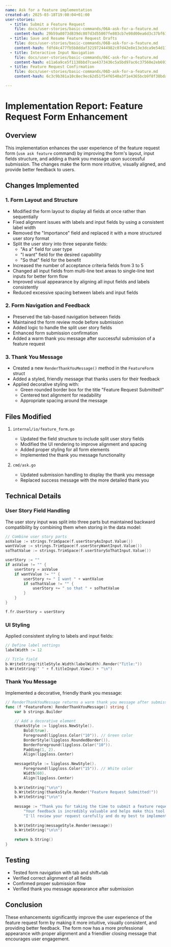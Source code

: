 ```yaml
---
name: Ask for a feature implementation
created-at: 2025-03-18T19:08:04+01:00
user-stories:
  - title: Submit a Feature Request
    file: docs/user-stories/basic-commands/06A-ask-for-a-feature.md
    content-hash: 29b59a8073d839dc807d3d55007fe803cb7e98d00ea6d3c37bf612d35749c167
  - title: Save and Resume Feature Request Drafts
    file: docs/user-stories/basic-commands/06B-ask-for-a-feature.md
    content-hash: fdfd4c477fb5b8ddaf321972444982c07d42e8e13e3dca9e54d119fc0b0f7c35
  - title: Interactive Input Navigation
    file: docs/user-stories/basic-commands/06C-ask-for-a-feature.md
    content-hash: e11a6a9ce5f1138bbd7cae4373436c5a5bd97ac6c37560e2eb693baa55c3dd93
  - title: Feature Request Confirmation
    file: docs/user-stories/basic-commands/06D-ask-for-a-feature.md
    content-hash: 6c3c9b381a10c8ec9ec62d51f54f6540a3f1e4365bcb9f8f30bdadabdd4541be

---
```


# Implementation Report: Feature Request Form Enhancement

## Overview

This implementation enhances the user experience of the feature request form (`usm ask feature` command) by improving the form's layout, input fields structure, and adding a thank you message upon successful submission. The changes make the form more intuitive, visually aligned, and provide better feedback to users.

## Changes Implemented

### 1. Form Layout and Structure

- Modified the form layout to display all fields at once rather than sequentially
- Fixed alignment issues with labels and input fields by using a consistent label width
- Removed the "Importance" field and replaced it with a more structured user story format
- Split the user story into three separate fields:
  - "As a" field for user type
  - "I want" field for the desired capability
  - "So that" field for the benefit
- Increased the number of acceptance criteria fields from 3 to 5
- Changed all input fields from multi-line text areas to single-line text inputs for better form flow
- Improved visual appearance by aligning all input fields and labels consistently
- Reduced excessive spacing between labels and input fields

### 2. Form Navigation and Feedback

- Preserved the tab-based navigation between fields
- Maintained the form review mode before submission
- Added logic to handle the split user story fields
- Enhanced form submission confirmation
- Added a warm thank you message after successful submission of a feature request

### 3. Thank You Message

- Created a new `RenderThankYouMessage()` method in the `FeatureForm` struct
- Added a styled, friendly message that thanks users for their feedback
- Applied decorative styling with:
  - Green rounded border box for the title "Feature Request Submitted!"
  - Centered text alignment for readability
  - Appropriate spacing around the message

## Files Modified

1. `internal/io/feature_form.go`
   - Updated the field structure to include split user story fields
   - Modified the UI rendering to improve alignment and spacing
   - Added proper styling for all form elements
   - Implemented the thank you message functionality

2. `cmd/ask.go`
   - Updated submission handling to display the thank you message
   - Replaced success message with the more detailed thank you

## Technical Details

### User Story Field Handling

The user story input was split into three parts but maintained backward compatibility by combining them when storing in the data model:

```go
// Combine user story parts
asValue := strings.TrimSpace(f.userStoryAsInput.Value())
wantValue := strings.TrimSpace(f.userStoryWantInput.Value())
soThatValue := strings.TrimSpace(f.userStorySoThatInput.Value())

userStory := ""
if asValue != "" {
    userStory = asValue
    if wantValue != "" {
        userStory += " I want " + wantValue
        if soThatValue != "" {
            userStory += " so that " + soThatValue
        }
    }
}

f.fr.UserStory = userStory
```

### UI Styling

Applied consistent styling to labels and input fields:

```go
// Define label settings
labelWidth := 12

// Title field
b.WriteString(titleStyle.Width(labelWidth).Render("Title:"))
b.WriteString(" " + f.titleInput.View() + "\n")
```

### Thank You Message

Implemented a decorative, friendly thank you message:

```go
// RenderThankYouMessage returns a warm thank you message after submission
func (f *FeatureForm) RenderThankYouMessage() string {
    var b strings.Builder
    
    // Add a decorative element
    thanksStyle := lipgloss.NewStyle().
        Bold(true).
        Foreground(lipgloss.Color("10")). // Green color
        BorderStyle(lipgloss.RoundedBorder()).
        BorderForeground(lipgloss.Color("10")).
        Padding(1, 2).
        Align(lipgloss.Center)
    
    messageStyle := lipgloss.NewStyle().
        Foreground(lipgloss.Color("15")). // White color
        Width(60).
        Align(lipgloss.Center)
    
    b.WriteString("\n\n")
    b.WriteString(thanksStyle.Render("Feature Request Submitted!"))
    b.WriteString("\n\n")
    
    message := "Thank you for taking the time to submit a feature request! " +
        "Your feedback is incredibly valuable and helps make this tool better for everyone. " +
        "I'll review your request carefully and do my best to implement it soon."
    
    b.WriteString(messageStyle.Render(message))
    b.WriteString("\n\n")
    
    return b.String()
}
```

## Testing

- Tested form navigation with tab and shift+tab
- Verified correct alignment of all fields
- Confirmed proper submission flow
- Verified thank you message appearance after submission

## Conclusion

These enhancements significantly improve the user experience of the feature request form by making it more intuitive, visually consistent, and providing better feedback. The form now has a more professional appearance with proper alignment and a friendlier closing message that encourages user engagement. 